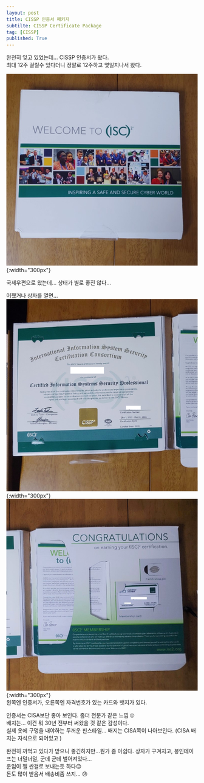 ```yaml
---
layout: post
title: CISSP 인증서 패키지
subtilte: CISSP Certificate Package
tag: [CISSP]
published: True
---
```


완전히 잊고 있었는데... CISSP 인증서가 왔다.  
최대 12주 걸릴수 있다더니 정말로 12주하고 몇일지나서 왔다.

![](../../img/2022-03-26-CISSP-certificate-package/1.jpg){:width="300px"} 

국제우편으로 왔는데... 상태가 별로 좋진 않다...  

어쨌거나 상자를 열면...  
![](../../img/2022-03-26-CISSP-certificate-package/2.jpg){:width="300px"} 
![](../../img/2022-03-26-CISSP-certificate-package/3.jpg){:width="300px"}   
왼쪽엔 인증서가, 오른쪽엔 자격번호가 있는 카드와 뱃지가 있다.  

인증서는 CISA보단 좋아 보인다. 좀더 전문가 같은 느낌 🙄  
배지는... 이건 뭐 30년 전부터 써왔을 것 같은 감성이다.  
실제 옷에 구멍을 내야하는 두꺼운 핀스타일...
배지는 CISA쪽이 나아보인다.
(CISA 배지는 자석으로 되어있고 )

완전히 까먹고 있다가 받으니 좋긴하지만...뭔가 좀 아쉽다.
상자가 구겨지고, 봉인테이프는 너덜너덜, 군데 군데 벌어져있다...  
운임이 젤 싼걸로 보내는듯 하다😑  
돈도 많이 받음서 배송비좀 쓰지... 😠